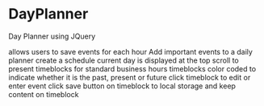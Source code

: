 # DayPlanner
Day Planner using JQuery

allows users to save events for each hour
Add important events to a daily planner
create a schedule
current day is displayed at the top 
scroll to present timeblocks for standard business hours
timeblocks color coded to indicate whether it is the past, present or future
click timeblock to edit or enter event
click save button on timeblock to local storage and keep content on timeblock


